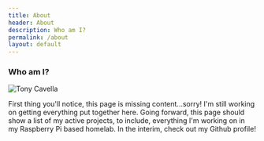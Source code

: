```yaml
---
title: About
header: About
description: Who am I?
permalink: /about
layout: default
---
```


### Who am I?

![Tony Cavella](/assets/images/dog-ipad.jpg)

First thing you'll notice, this page is missing content...sorry!  I'm still working on getting everything put together here.  Going forward, this page should show a list of 
my active projects, to include, everything I'm working on in my Raspberry Pi based homelab. In the interim, check out my Github profile!


